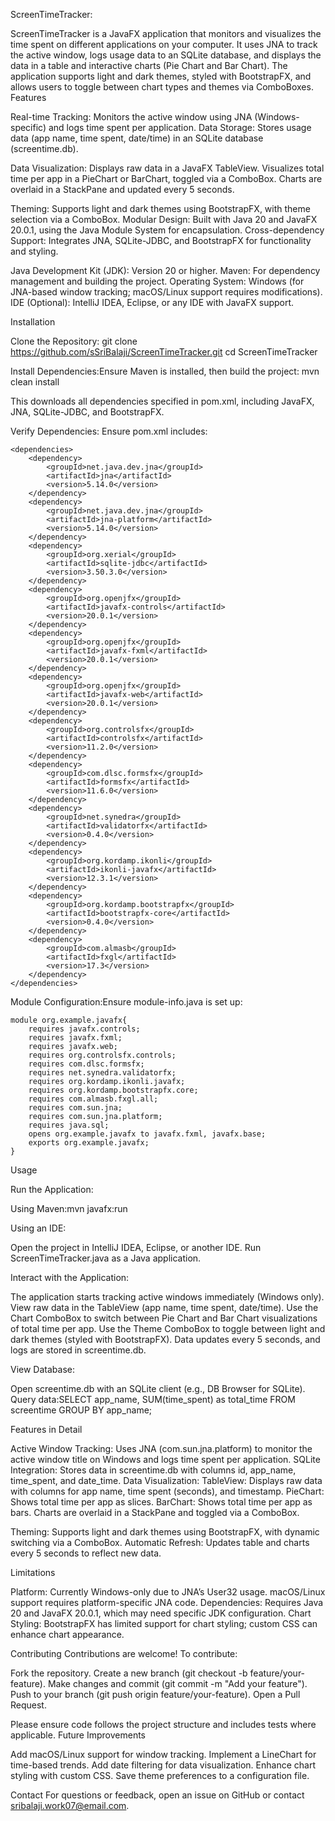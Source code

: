 ScreenTimeTracker:

ScreenTimeTracker is a JavaFX application that monitors and visualizes the time spent on different applications on your computer. It uses JNA to track the active window, logs usage data to an SQLite database, and displays the data in a table and interactive charts (Pie Chart and Bar Chart). The application supports light and dark themes, styled with BootstrapFX, and allows users to toggle between chart types and themes via ComboBoxes.
Features

Real-time Tracking: Monitors the active window using JNA (Windows-specific) and logs time spent per application.
Data Storage: Stores usage data (app name, time spent, date/time) in an SQLite database (screentime.db).

Data Visualization:
Displays raw data in a JavaFX TableView.
Visualizes total time per app in a PieChart or BarChart, toggled via a ComboBox.
Charts are overlaid in a StackPane and updated every 5 seconds.


Theming: Supports light and dark themes using BootstrapFX, with theme selection via a ComboBox.
Modular Design: Built with Java 20 and JavaFX 20.0.1, using the Java Module System for encapsulation.
Cross-dependency Support: Integrates JNA, SQLite-JDBC, and BootstrapFX for functionality and styling.



Java Development Kit (JDK): Version 20 or higher.
Maven: For dependency management and building the project.
Operating System: Windows (for JNA-based window tracking; macOS/Linux support requires modifications).
IDE (Optional): IntelliJ IDEA, Eclipse, or any IDE with JavaFX support.

Installation

Clone the Repository:
git clone https://github.com/sSriBalaji/ScreenTimeTracker.git
cd ScreenTimeTracker


Install Dependencies:Ensure Maven is installed, then build the project:
mvn clean install

This downloads all dependencies specified in pom.xml, including JavaFX, JNA, SQLite-JDBC, and BootstrapFX.

Verify Dependencies:
Ensure pom.xml includes:

```
<dependencies>
    <dependency>
        <groupId>net.java.dev.jna</groupId>
        <artifactId>jna</artifactId>
        <version>5.14.0</version>
    </dependency>
    <dependency>
        <groupId>net.java.dev.jna</groupId>
        <artifactId>jna-platform</artifactId>
        <version>5.14.0</version>
    </dependency>
    <dependency>
        <groupId>org.xerial</groupId>
        <artifactId>sqlite-jdbc</artifactId>
        <version>3.50.3.0</version>
    </dependency>
    <dependency>
        <groupId>org.openjfx</groupId>
        <artifactId>javafx-controls</artifactId>
        <version>20.0.1</version>
    </dependency>
    <dependency>
        <groupId>org.openjfx</groupId>
        <artifactId>javafx-fxml</artifactId>
        <version>20.0.1</version>
    </dependency>
    <dependency>
        <groupId>org.openjfx</groupId>
        <artifactId>javafx-web</artifactId>
        <version>20.0.1</version>
    </dependency>
    <dependency>
        <groupId>org.controlsfx</groupId>
        <artifactId>controlsfx</artifactId>
        <version>11.2.0</version>
    </dependency>
    <dependency>
        <groupId>com.dlsc.formsfx</groupId>
        <artifactId>formsfx</artifactId>
        <version>11.6.0</version>
    </dependency>
    <dependency>
        <groupId>net.synedra</groupId>
        <artifactId>validatorfx</artifactId>
        <version>0.4.0</version>
    </dependency>
    <dependency>
        <groupId>org.kordamp.ikonli</groupId>
        <artifactId>ikonli-javafx</artifactId>
        <version>12.3.1</version>
    </dependency>
    <dependency>
        <groupId>org.kordamp.bootstrapfx</groupId>
        <artifactId>bootstrapfx-core</artifactId>
        <version>0.4.0</version>
    </dependency>
    <dependency>
        <groupId>com.almasb</groupId>
        <artifactId>fxgl</artifactId>
        <version>17.3</version>
    </dependency>
</dependencies>
```
Module Configuration:Ensure module-info.java is set up:
```
module org.example.javafx{
    requires javafx.controls;
    requires javafx.fxml;
    requires javafx.web;
    requires org.controlsfx.controls;
    requires com.dlsc.formsfx;
    requires net.synedra.validatorfx;
    requires org.kordamp.ikonli.javafx;
    requires org.kordamp.bootstrapfx.core;
    requires com.almasb.fxgl.all;
    requires com.sun.jna;
    requires com.sun.jna.platform;
    requires java.sql;
    opens org.example.javafx to javafx.fxml, javafx.base;
    exports org.example.javafx;
}
```





Usage

Run the Application:

Using Maven:mvn javafx:run


Using an IDE:

Open the project in IntelliJ IDEA, Eclipse, or another IDE.
Run ScreenTimeTracker.java as a Java application.




Interact with the Application:

The application starts tracking active windows immediately (Windows only).
View raw data in the TableView (app name, time spent, date/time).
Use the Chart ComboBox to switch between Pie Chart and Bar Chart visualizations of total time per app.
Use the Theme ComboBox to toggle between light and dark themes (styled with BootstrapFX).
Data updates every 5 seconds, and logs are stored in screentime.db.


View Database:

Open screentime.db with an SQLite client (e.g., DB Browser for SQLite).
Query data:SELECT app_name, SUM(time_spent) as total_time FROM screentime GROUP BY app_name;





Features in Detail

Active Window Tracking: Uses JNA (com.sun.jna.platform) to monitor the active window title on Windows and logs time spent per application.
SQLite Integration: Stores data in screentime.db with columns id, app_name, time_spent, and date_time.
Data Visualization:
TableView: Displays raw data with columns for app name, time spent (seconds), and timestamp.
PieChart: Shows total time per app as slices.
BarChart: Shows total time per app as bars.
Charts are overlaid in a StackPane and toggled via a ComboBox.


Theming: Supports light and dark themes using BootstrapFX, with dynamic switching via a ComboBox.
Automatic Refresh: Updates table and charts every 5 seconds to reflect new data.

Limitations

Platform: Currently Windows-only due to JNA’s User32 usage. macOS/Linux support requires platform-specific JNA code.
Dependencies: Requires Java 20 and JavaFX 20.0.1, which may need specific JDK configuration.
Chart Styling: BootstrapFX has limited support for chart styling; custom CSS can enhance chart appearance.

Contributing
Contributions are welcome! To contribute:

Fork the repository.
Create a new branch (git checkout -b feature/your-feature).
Make changes and commit (git commit -m "Add your feature").
Push to your branch (git push origin feature/your-feature).
Open a Pull Request.

Please ensure code follows the project structure and includes tests where applicable.
Future Improvements

Add macOS/Linux support for window tracking.
Implement a LineChart for time-based trends.
Add date filtering for data visualization.
Enhance chart styling with custom CSS.
Save theme preferences to a configuration file.


Contact
For questions or feedback, open an issue on GitHub or contact sribalaji.work07@email.com.
